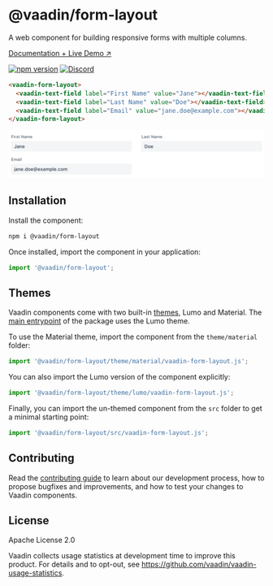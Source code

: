 # @vaadin/form-layout

A web component for building responsive forms with multiple columns.

[Documentation + Live Demo ↗](https://vaadin.com/docs/latest/components/form-layout)

[![npm version](https://badgen.net/npm/v/@vaadin/form-layout)](https://www.npmjs.com/package/@vaadin/form-layout)
[![Discord](https://img.shields.io/discord/732335336448852018?label=discord)](https://discord.gg/PHmkCKC)

```html
<vaadin-form-layout>
  <vaadin-text-field label="First Name" value="Jane"></vaadin-text-field>
  <vaadin-text-field label="Last Name" value="Doe"></vaadin-text-field>
  <vaadin-text-field label="Email" value="jane.doe@example.com"></vaadin-text-field>
</vaadin-form-layout>
```

[<img src="https://raw.githubusercontent.com/vaadin/web-components/main/packages/form-layout/screenshot.png" width="880" alt="Screenshot of vaadin-form-layout">](https://vaadin.com/docs/latest/components/form-layout)

## Installation

Install the component:

```sh
npm i @vaadin/form-layout
```

Once installed, import the component in your application:

```js
import '@vaadin/form-layout';
```

## Themes

Vaadin components come with two built-in [themes](https://vaadin.com/docs/latest/styling), Lumo and Material.
The [main entrypoint](https://github.com/vaadin/web-components/blob/main/packages/form-layout/vaadin-form-layout.js) of the package uses the Lumo theme.

To use the Material theme, import the component from the `theme/material` folder:

```js
import '@vaadin/form-layout/theme/material/vaadin-form-layout.js';
```

You can also import the Lumo version of the component explicitly:

```js
import '@vaadin/form-layout/theme/lumo/vaadin-form-layout.js';
```

Finally, you can import the un-themed component from the `src` folder to get a minimal starting point:

```js
import '@vaadin/form-layout/src/vaadin-form-layout.js';
```

## Contributing

Read the [contributing guide](https://vaadin.com/docs/latest/contributing/overview) to learn about our development process, how to propose bugfixes and improvements, and how to test your changes to Vaadin components.

## License

Apache License 2.0

Vaadin collects usage statistics at development time to improve this product.
For details and to opt-out, see https://github.com/vaadin/vaadin-usage-statistics.
